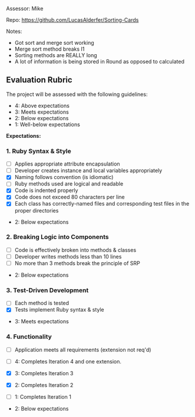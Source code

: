 Assessor: Mike

Repo: https://github.com/LucasAlderfer/Sorting-Cards

Notes:
* Got sort and merge sort working
* Merge sort method breaks I1
* Sorting methods are REALLY long
* A lot of information is being stored in Round as opposed to calculated



## Evaluation Rubric

The project will be assessed with the following guidelines:

* 4: Above expectations
* 3: Meets expectations
* 2: Below expectations
* 1: Well-below expectations

**Expectations:**

### 1. Ruby Syntax & Style

- [ ] Applies appropriate attribute encapsulation  
- [ ] Developer creates instance and local variables appropriately
- [x] Naming follows convention (is idiomatic)
- [ ] Ruby methods used are logical and readable
- [x] Code is indented properly
- [x] Code does not exceed 80 characters per line
- [x] Each class has correctly-named files and corresponding test files in the proper directories

* 2: Below expectations

### 2. Breaking Logic into Components

- [ ] Code is effectively broken into methods & classes
- [ ] Developer writes methods less than 10 lines
- [ ] No more than 3 methods break the principle of SRP

* 2: Below expectations

### 3. Test-Driven Development

- [ ] Each method is tested  
- [x] Tests implement Ruby syntax & style   

* 3: Meets expectations
### 4. Functionality

- [ ] Application meets all requirements (extension not req'd)

- [ ] 4: Completes Iteration 4 and one extension.
- [x] 3: Completes Iteration 3
- [x] 2: Completes Iteration 2
- [ ] 1: Completes Iteration 1

* 2: Below expectations